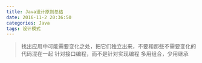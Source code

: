 ```yaml
---
title: Java设计原则总结
date: 2016-11-2 20:36:50
categories: Java
tags: 设计模式
---
```


<!-- more -->
> 找出应用中可能需要变化之处，把它们独立出来，不要和那些不需要变化的代码混在一起
> 针对接口编程，而不是针对实现编程
> 多用组合，少用继承